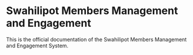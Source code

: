 # Swahilipot Members Management and Engagement

This is the official documentation of the Swahilipot Members Management and Engagement System.
